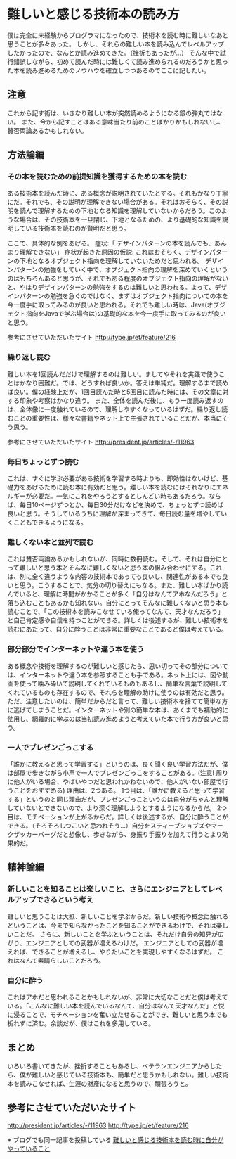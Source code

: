 # 難しいと感じる技術本の読み方

僕は完全に未経験からプログラマになったので、技術本を読む時に難しいなあと思うことが多々あった。
しかし、それらの難しい本を読み込んでレベルアップしたかったので、なんとか読み進めてきた。（挫折もあったが...）
そんな中で試行錯誤しながら、初めて読んだ時には難しくて読み進められるのだろうかと思った本を読み進めるためのノウハウを確立しつつあるのでここに記したい。

## 注意
これから記す術は、いきなり難しい本が突然読めるようになる銀の弾丸ではない。
また、今から記すことはある意味当たり前のことばかりかもしれないし、賛否両論あるかもしれない。

## 方法論編

### その本を読むための前提知識を獲得するための本を読む
ある技術本を読んだ時に、ある概念が説明されていたとする。それもかなり丁寧にだ。それでも、その説明が理解できない場合がある。それはおそらく、その説明を読んで理解するための下地となる知識を理解していないからだろう。このような場合は、その技術本を一旦閉じ、下地となるための、より基礎的な知識を説明している技術本を読むのが賢明だと思う。

ここで、具体的な例をあげる。
症状:「 デザインパターンの本を読んでも、あんまり理解できない」
症状が起きた原因の仮説:
これはおそらく、デザインパターンの下地となるオブジェクト指向を理解していないためだと思われる。
デザインパターンの勉強をしていく中で、オブジェクト指向の理解を深めていくというのはもちろんあると思うが、それでもある程度のオブジェクト指向の理解がないと、やはりデザインパターンの勉強をするのは難しいと思われる。よって、デザインパターンの勉強を急ぐのではなく、まずはオブジェクト指向についての本を今一度手に取ってみるのが良いと思われる。それでも難しい時は、Java(オブジェクト指向をJavaで学ぶ場合は)の基礎的な本を今一度手に取ってみるのが良いと思う。

参考にさせていただいたサイト
http://type.jp/et/feature/216

###  繰り返し読む
難しい本を1回読んだだけで理解するのは難しい。ましてやそれを実践で使うことはかなり困難だ。では、どうすれば良いか。答えは単純だ。理解するまで読めば良い。僕の経験上だが、1回目読んだ時と5回目に読んだ時には、その文章に対する印象や考察はかなり違う。
また、全体を読んだ後に、もう一度読み返すのは、全体像に一度触れているので、理解しやすくなっているはずだ。繰り返し読むことの重要性は、様々な書籍やネット上で主張されていることだが、本当にそう思う。

参考にさせていただいたサイト
http://president.jp/articles/-/11963

### 毎日ちょっとずつ読む
これは、すぐに学ぶ必要がある技術を学習する時よりも、即効性はないけど、基礎力をあげるために読む本に有効だと思う。難しい本を読むにはそれなりにエネルギーが必要だ。一気にこれをやろうとするとしんどい時もあるだろう。ならば、毎日10ページずつとか、毎日30分だけなどを決めて、ちょっとずつ読めば良いと思う。そうしているうちに理解が深まってきて、毎日読む量を増やしていくこともできるようになる。

### 難しくない本と並列で読む
これは賛否両論あるかもしれないが、同時に数冊読む。そして、それは自分にとって難しいと思う本とそんなに難しくないと思う本の組み合わせにする。これは、別に全く違うような内容の技術本であっても良いし、関連性がある本でも良いと思う。こうすることで、気分の切り替えにもなる。また、難しい本ばかり読んでいると、理解に時間がかかることが多く「自分はなんてアホなんだろう」と落ち込むこともあるかも知れない。自分にとってそんなに難しくないと思う本も読むことで、「この技術本を読みこなせている俺ってなんて、天才なんだろう」と自己肯定感や自信を持つことができる。詳しくは後述するが、難しい技術本を読むにあたって、自分に酔うことは非常に重要なことであると僕は考えている。

### 部分部分でインターネットや違う本を使う
ある概念や技術を理解するのが難しいと感じたら、思い切ってその部分については、インターネットや違う本を参照することも手である。ネット上には、図や動画を使って噛み砕いて説明してくれているものもあるし、簡単な言葉で説明してくれているものも存在するので、それらを理解の助けに使うのは有効だと思う。ただ、注意したいのは、簡単だからだと言って、難しい技術本を捨てて簡単な方に逃げてしまうことだ。インターネットや別の簡単な本は、あくまでも補助的に使用し、網羅的に学ぶのは当初読み進めようと考えていた本で行う方が良いと思う。

### 一人でプレゼンごっこする
「誰かに教えると思って学習する」というのは、良く聞く良い学習方法だが、僕は部屋で歩きながら小声で一人でプレゼンごっこをすることがある。(注意! 周りに他人がいる場合、やばいやつだと思われかねないので、他人がいない部屋で行うことをおすすめる)
理由は、2つある。
1つ目は、「誰かに教えると思って学習する」というのと同じ理由だが、プレゼンごっこというのは自分がちゃんと理解していないとできないので、より深く理解しようとするようになるからだ。
2つ目は、モチベーションが上がるからだ。詳しくは後述するが、自分に酔うことができる。（そろそろしつこいと思われそう…）自分をスティーブジョブズやマークザッカーバーグだと想像し、歩きながら、身振り手振りを加えて行うとより効果的だ。

## 精神論編
### 新しいことを知ることは楽しいこと、さらにエンジニアとしてレベルアップできるという考え
難しいと思うことは大抵、新しいことを学ぶからだ。新しい技術や概念に触れるということは、今まで知らなかったことを知ることができるわけで、それは楽しいことだ。
さらに、新しいことを学ぶということは、それだけ自分の知見が広がり、エンジニアとしての武器が増えるわけだ。
エンジニアとしての武器が増えれば、できることが増えるし、やりたいことを実現しやすくなるはずだ。
これはなんて素晴らしいことだろう。

### 自分に酔う
これはアホだと思われることかもしれないが、非常に大切なことだと僕は考えている。「こんなに難しい本を読んでいるなんて、自分はなんて天才なんだ」と悦に浸ることで、モチベーションを奮い立たせることができ、難しいと思う本でも折れずに済む。余談だが、僕はこれを多用している。


## まとめ
いろいろ書いてきたが、挫折することもあるし、ベテランエンジニアからしたら、僕が難しいと感じている技術本も、簡単だと思うかもしれない。難しい技術本を読みこなせれば、生涯の財産になると思うので、頑張ろうと。

## 参考にさせていただいたサイト
http://president.jp/articles/-/11963
http://type.jp/et/feature/216

※ ブログでも同一記事を投稿している
 [難しいと感じる技術本を読む時に自分がやっていること](http://www.sekky0905.com/entry/2017/05/21/%E8%87%AA%E5%88%86%E3%81%8C%E9%9B%A3%E3%81%97%E3%81%84%E3%81%A8%E6%84%9F%E3%81%98%E3%82%8B%E6%8A%80%E8%A1%93%E6%9C%AC%E3%82%92%E8%AA%AD%E3%82%80%E6%99%82%E3%81%AB%E3%82%84%E3%81%A3%E3%81%A6%E3%81%84%E3%82%8B "難しいと感じる技術本を読む時に自分がやっていること")
